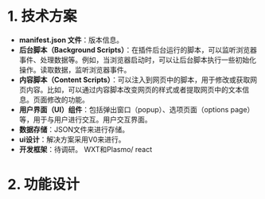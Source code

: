 # 1. 技术方案

- **manifest.json 文件**：版本信息。
- **后台脚本（Background Scripts）**：在插件后台运行的脚本，可以监听浏览器事件、处理数据等。例如，当浏览器启动时，可以让后台脚本执行一些初始化操作。读取数据，监听浏览器事件。
- **内容脚本（Content Scripts）**：可以注入到网页中的脚本，用于修改或获取网页内容。比如，可以通过内容脚本改变网页的样式或者提取网页中的文本信息。页面修改的功能。
- **用户界面（UI）组件**：包括弹出窗口（popup）、选项页面（options page）等，用于与用户进行交互。用户交互界面。
- **数据存储**：JSON文件来进行存储。
- **ui设计**：解决方案采用V0来进行。
- **开发框架**：待调研。
WXT和Plasmo/ react
# 2. 功能设计
